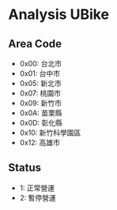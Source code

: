 # Analysis UBike
Area Code
---------
* 0x00: 台北市
* 0x01: 台中市
* 0x05: 新北市
* 0x07: 桃園市
* 0x09: 新竹市
* 0x0A: 苗栗縣
* 0x0D: 彰化縣
* 0x10: 新竹科學園區
* 0x12: 高雄市

Status
------
* 1: 正常營運
* 2: 暫停營運

